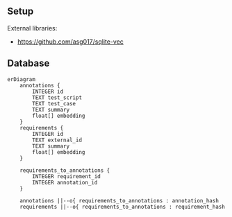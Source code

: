 ## Setup

External libraries:
- https://github.com/asg017/sqlite-vec

## Database

```mermaid
erDiagram
    annotations {
        INTEGER id
        TEXT test_script
        TEXT test_case
        TEXT summary
        float[] embedding
    }
    requirements {
        INTEGER id
        TEXT external_id
        TEXT summary
        float[] embedding
    }
    
    requirements_to_annotations {
        INTEGER requirement_id
        INTEGER annotation_id
    }
    
    annotations ||--o{ requirements_to_annotations : annotation_hash
    requirements ||--o{ requirements_to_annotations : requirement_hash
```